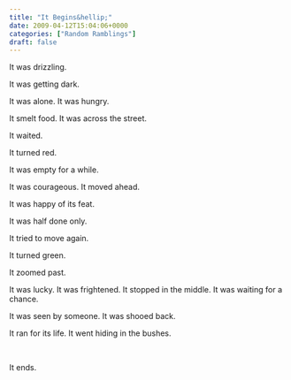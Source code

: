 ```yaml
---
title: "It Begins&hellip;"
date: 2009-04-12T15:04:06+0000
categories: ["Random Ramblings"]
draft: false
---
```


<p>It was drizzling.  </p><p>It was getting dark.  </p><p>It was alone. It was hungry.  </p><p>It smelt food. It was across the street.  </p><p>It waited.  </p><p>It turned red.  </p><p>It was empty for a while.  </p><p>It was courageous. It moved ahead.  </p><p>It was happy of its feat.  </p><p>It was half done only.  </p><p>It tried to move again.  </p><p>It turned green.  </p><p>It zoomed past.  </p><p>It was lucky. It was frightened. It stopped in the middle. It was waiting for a chance.  </p><p>It was seen by someone. It was shooed back.  </p><p>It ran for its life. It went hiding in the bushes.  </p><p>  </p><p>It ends.</p>